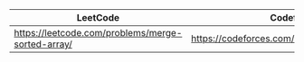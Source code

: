 |LeetCode   |Codeforces        |        
|-----------|--------|
| https://leetcode.com/problems/merge-sorted-array/  | https://codeforces.com/contest/1594/problem/A|
